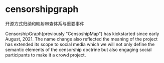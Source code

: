 # censorshipgraph
开源方式归纳和映射审查体系与重要事件

CensorshipGraph(previously "CensoshipMap") has kickstarted since early August, 2021. The name change also reflected the meaning of the project has extended its scope to social media which we will not only define the semantic elements of the censorship doctrine but also engaging social participants to make it a crowd project.
